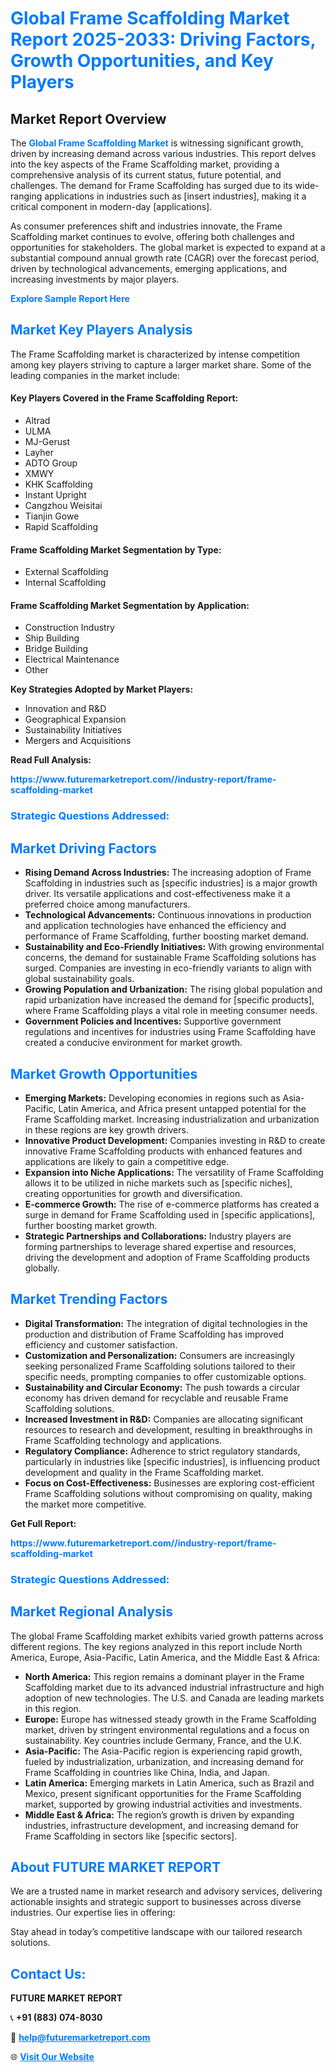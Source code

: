 <h1 style="color: #007BFF;">Global Frame Scaffolding Market Report 2025-2033: Driving Factors, Growth Opportunities, and Key Players</h1>

<section id="overview">
<h2>Market Report Overview</h2>
<p>The <a href="https://www.futuremarketreport.com//industry-report/frame-scaffolding-market" style="color: #007BFF; text-decoration: none;"><strong>Global Frame Scaffolding Market</strong></a> is witnessing significant growth, driven by increasing demand across various industries. This report delves into the key aspects of the Frame Scaffolding market, providing a comprehensive analysis of its current status, future potential, and challenges. The demand for Frame Scaffolding has surged due to its wide-ranging applications in industries such as [insert industries], making it a critical component in modern-day [applications].</p>
<p>As consumer preferences shift and industries innovate, the Frame Scaffolding market continues to evolve, offering both challenges and opportunities for stakeholders. The global market is expected to expand at a substantial compound annual growth rate (CAGR) over the forecast period, driven by technological advancements, emerging applications, and increasing investments by major players.</p>
</section>

<section id="overview">
<p><a href="https://www.futuremarketreport.com//request-sample/reportId=90508" style="color: #007BFF; text-decoration: none;"><strong>Explore Sample Report Here</strong></a></p>
</section>

<section id="key-players">
<h2 style="color: #007BFF;">Market Key Players Analysis</h2>
<p>The Frame Scaffolding market is characterized by intense competition among key players striving to capture a larger market share. Some of the leading companies in the market include:</p>
<h4>Key Players Covered in the Frame Scaffolding Report:</h4>
<ul><li>Altrad</li><li>ULMA</li><li>MJ-Gerust</li><li>Layher</li><li>ADTO Group</li><li>XMWY</li><li>KHK Scaffolding</li><li>Instant Upright</li><li>Cangzhou Weisitai</li><li>Tianjin Gowe</li><li>Rapid Scaffolding</li></ul>
<h4>Frame Scaffolding Market Segmentation by Type:</h4>
<ul><li>External Scaffolding</li><li>Internal Scaffolding</li></ul>

<h4>Frame Scaffolding Market Segmentation by Application:</h4>
<ul><li>Construction Industry</li><li>Ship Building</li><li>Bridge Building</li><li>Electrical Maintenance</li><li>Other</li></ul>
<p><strong>Key Strategies Adopted by Market Players:</strong></p>
<ul>
<li>Innovation and R&D</li>
<li>Geographical Expansion</li>
<li>Sustainability Initiatives</li>
<li>Mergers and Acquisitions</li>
</ul>
</section>

<section>
<p><strong>Read Full Analysis: </strong></p><a href="https://www.futuremarketreport.com//industry-report/frame-scaffolding-market" style="color: #007BFF; text-decoration: none;"><strong>https://www.futuremarketreport.com//industry-report/frame-scaffolding-market</strong></a>
<h3 style="color: #007BFF;">Strategic Questions Addressed:</h3>
</section>

<section id="driving-factors">
<h2 style="color: #007BFF;">Market Driving Factors</h2>
<ul>
<li><strong>Rising Demand Across Industries:</strong> The increasing adoption of Frame Scaffolding in industries such as [specific industries] is a major growth driver. Its versatile applications and cost-effectiveness make it a preferred choice among manufacturers.</li>
<li><strong>Technological Advancements:</strong> Continuous innovations in production and application technologies have enhanced the efficiency and performance of Frame Scaffolding, further boosting market demand.</li>
<li><strong>Sustainability and Eco-Friendly Initiatives:</strong> With growing environmental concerns, the demand for sustainable Frame Scaffolding solutions has surged. Companies are investing in eco-friendly variants to align with global sustainability goals.</li>
<li><strong>Growing Population and Urbanization:</strong> The rising global population and rapid urbanization have increased the demand for [specific products], where Frame Scaffolding plays a vital role in meeting consumer needs.</li>
<li><strong>Government Policies and Incentives:</strong> Supportive government regulations and incentives for industries using Frame Scaffolding have created a conducive environment for market growth.</li>
</ul>
</section>

<section id="growth-opportunities">
<h2 style="color: #007BFF;">Market Growth Opportunities</h2>
<ul>
<li><strong>Emerging Markets:</strong> Developing economies in regions such as Asia-Pacific, Latin America, and Africa present untapped potential for the Frame Scaffolding market. Increasing industrialization and urbanization in these regions are key growth drivers.</li>
<li><strong>Innovative Product Development:</strong> Companies investing in R&D to create innovative Frame Scaffolding products with enhanced features and applications are likely to gain a competitive edge.</li>
<li><strong>Expansion into Niche Applications:</strong> The versatility of Frame Scaffolding allows it to be utilized in niche markets such as [specific niches], creating opportunities for growth and diversification.</li>
<li><strong>E-commerce Growth:</strong> The rise of e-commerce platforms has created a surge in demand for Frame Scaffolding used in [specific applications], further boosting market growth.</li>
<li><strong>Strategic Partnerships and Collaborations:</strong> Industry players are forming partnerships to leverage shared expertise and resources, driving the development and adoption of Frame Scaffolding products globally.</li>
</ul>
</section>

<section id="trending-factors">
<h2 style="color: #007BFF;">Market Trending Factors</h2>
<ul>
<li><strong>Digital Transformation:</strong> The integration of digital technologies in the production and distribution of Frame Scaffolding has improved efficiency and customer satisfaction.</li>
<li><strong>Customization and Personalization:</strong> Consumers are increasingly seeking personalized Frame Scaffolding solutions tailored to their specific needs, prompting companies to offer customizable options.</li>
<li><strong>Sustainability and Circular Economy:</strong> The push towards a circular economy has driven demand for recyclable and reusable Frame Scaffolding solutions.</li>
<li><strong>Increased Investment in R&D:</strong> Companies are allocating significant resources to research and development, resulting in breakthroughs in Frame Scaffolding technology and applications.</li>
<li><strong>Regulatory Compliance:</strong> Adherence to strict regulatory standards, particularly in industries like [specific industries], is influencing product development and quality in the Frame Scaffolding market.</li>
<li><strong>Focus on Cost-Effectiveness:</strong> Businesses are exploring cost-efficient Frame Scaffolding solutions without compromising on quality, making the market more competitive.</li>
</ul>
</section>

<section>
<p><strong>Get Full Report: </strong></p><a href="https://www.futuremarketreport.com//industry-report/frame-scaffolding-market" style="color: #007BFF; text-decoration: none;"><strong>https://www.futuremarketreport.com//industry-report/frame-scaffolding-market</strong></a>
<h3 style="color: #007BFF;">Strategic Questions Addressed:</h3>
</section>


<section id="regional-analysis">
<h2 style="color: #007BFF;">Market Regional Analysis</h2>
<p>The global Frame Scaffolding market exhibits varied growth patterns across different regions. The key regions analyzed in this report include North America, Europe, Asia-Pacific, Latin America, and the Middle East & Africa:</p>
<ul>
<li><strong>North America:</strong> This region remains a dominant player in the Frame Scaffolding market due to its advanced industrial infrastructure and high adoption of new technologies. The U.S. and Canada are leading markets in this region.</li>
<li><strong>Europe:</strong> Europe has witnessed steady growth in the Frame Scaffolding market, driven by stringent environmental regulations and a focus on sustainability. Key countries include Germany, France, and the U.K.</li>
<li><strong>Asia-Pacific:</strong> The Asia-Pacific region is experiencing rapid growth, fueled by industrialization, urbanization, and increasing demand for Frame Scaffolding in countries like China, India, and Japan.</li>
<li><strong>Latin America:</strong> Emerging markets in Latin America, such as Brazil and Mexico, present significant opportunities for the Frame Scaffolding market, supported by growing industrial activities and investments.</li>
<li><strong>Middle East & Africa:</strong> The region’s growth is driven by expanding industries, infrastructure development, and increasing demand for Frame Scaffolding in sectors like [specific sectors].</li>
</ul>
</section>

<footer>
<h2 style="color: #007BFF;">About FUTURE MARKET REPORT</h2>
<p>We are a trusted name in market research and advisory services, delivering actionable insights and strategic support to businesses across diverse industries. Our expertise lies in offering:</p>

<p>Stay ahead in today’s competitive landscape with our tailored research solutions.</p>

<h2 style="color: #007BFF;">Contact Us:</h2>
<p><strong>FUTURE MARKET REPORT</strong></p>
<p>📞 <strong>+91 (883) 074-8030</strong></p>
<p>📧 <strong><a href="mailto:help@futuremarketreport.com" style="color: #007BFF;">help@futuremarketreport.com</a></strong></p>
<p>🌐 <strong><a href="https://www.futuremarketreport.com/" style="color: #007BFF;">Visit Our Website</a></strong></p>
</footer>